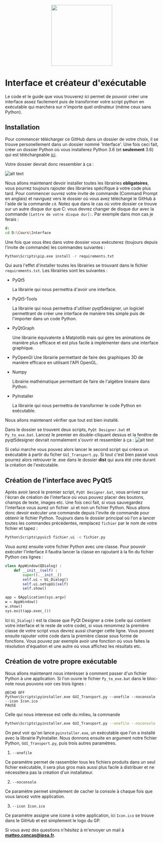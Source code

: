 <p align="center">
  <img width ="200" height="200" src='https://github.com/matteo-concas/Grand-Projet/blob/master/Images/Logo%20Numerix.jpg'>
</p>
 
# Interface et créateur d'exécutable

Le code et le guide que vous trouverez ici permet de pouvoir créer une interface assez facilement puis de transformer votre script python en exécutable qui marchera sur n'importe quel ordinateur (même ceux sans Python).

## Installation 

Pour commencer télécharger ce GitHub dans un dossier de votre choix, il se trouve personellement dans un dossier nommé 'Interface'. Une fois ceci fait, créer un dossier Python où vous installerez Python 3.6 (et **seulement** 3.6) qui est téléchargeable [ici](https://www.python.org/ftp/python/3.6.0/python-3.6.0-amd64.exe "Python 3.6.0").

Votre dossier devrait donc ressembler à ça :

![alt text](https://github.com/matteo-concas/Grand-Projet/blob/master/Images/Dossier.png)

Nous allons maintenant devoir installer toutes les librairies **obligatoires**, vous pourrez toujours rajouter des librairies spécifique à votre code plus tard. Pour commencer ouvrez votre invite de commande (Command Prompt en anglais) et naviguez vers le dossier où vous avez téléchargé le GitHub à l'aide de la commande `cd`. Notez que dans le cas où votre dossier ce trouve sur un autre disque dur que C: vous devrez changer de disque dur avec la commande `[Lettre de votre disque dur]:`. Par exemple dans mon cas je ferais :
```Bash
d:
cd D:\Cours\Interface
``` 
Une fois que vous êtes dans votre dossier vous exécuterez (toujours depuis l'invite de commande) les commandes suivantes :
```Bash
Python\Scripts\pip.exe install -r requirements.txt
```
Qui aura l'effet d'installer toutes les librairies se trouvant dans le fichier `requirements.txt`. Les librairies sont les suivantes :
* PyQt5 

  La librairie qui nous permettra d'avoir une interface.

* PyQt5-Tools
  
  La librairie qui nous permettra d'utiliser pyqt5designer, un logiciel permettrant de créer une interface de manière très simple puis    de l'importer dans un code Python.

* PyQtGraph

  Une librairie équivalente à Matplotlib mais qui gère les animations de manière plus efficace et est plus facile à implémenter dans une interface graphique.
 
* PyOpenGl
  Une librairie permettant de faire des graphiques 3D de manière efficace en utilisant l'API OpenGL.
 
* Numpy

  Librairie mathématique permettant de faire de l'algèbre linéaire dans Python.

* PyInstaller

  La librairie qui nous permettra de transformer le code Python en exécutable.
 
Nous allons maintenant vérifier que tout est bien installé.

Dans le dossier se trouvent deux scripts, `PyQt Designer.bat` et `Py_to_exe.bat`. Lancez le premier en double-cliquant dessus et la fenêtre de pyqt5designer devrait normalement s'ouvrir et ressembler à ça :
![alt text](https://github.com/matteo-concas/Grand-Projet/blob/master/Images/image.png)

Si celui marche vous pouvez alors lancer le second script qui créera un exécutable à partir du ficher `GUI_Transport.py`. Si tout c'est bien passé vous pourrez alors retrouver le .exe dans le dossier **dist** qui aura été crée durant la création de l'exécutable.


## Création de l'interface avec PyQt5

Après avoir lancé le premier script, `PyQt Designer.bat`, vous arrivez sur l'écran de création de l'interface où vous pouvez placer des boutons, champs de texte, images etc. Une fois ceci fait, si vous sauvegardez l'interface vous aurez un fichier .ui et non un fichier Python. Nous allons donc devoir exécuter une commande depuis l'invite de commande pour obtenir le fichier Python. Toujours dans le dossier principal où l'on a lancer toutes les commandes précédentes, remplacez `fichier` par le nom de votre fichier et tapez :
```Bash
Python\Scripts\pyuic5 fichier.ui -o fichier.py
```
Vous aurez ensuite votre fichier Python avec une classe. Pour pouvoir exécuter l'interface il faudra lancer la classe en rajoutant à la fin du fichier Python ces lignes :
```Python
class AppWindow(QDialog) :
    def __init__(self) :
        super().__init__()
        self.ui = Ui_Dialog()
        self.ui.setupUi(self)
        self.show()

app = QApplication(sys.argv)
w = AppWindow()
w.show()
sys.exit(app.exec_())
```
Ici `Ui_Dialog()` est la classe que PyQt Designer a crée (celle qui contient votre interface et le reste de votre code), si vous renommez la première classe de votre script vous devrez aussi changer cette ligne.
Vous pouvez ensuite rajouter votre code dans la première classe sous forme de fonctions. Vous pouvez par exemple avoir une fonction où vous faites la résolution d'équation et une autre où vous affichez les résultats etc.

## Création de votre propre exécutable

Nous allons maintenant nous interésser à comment passer d'un fichier Python à une application. Si l'on ouvre le fichier `Py_to_exe.bat` dans le bloc-note nous pouvons voir ces trois lignes :

```Batch
@ECHO OFF
Python\Scripts\pyinstaller.exe GUI_Transport.py --onefile --noconsole  --icon Icon.ico
PAUSE
```
Celle qui nous interesse est celle du milieu, la commande
```Bash
Python\Scripts\pyinstaller.exe GUI_Transport.py --onefile --noconsole  --icon Icon.ico
```
On peut voir qu'on lance `pyinstaller.exe`, un exécutable que l'on a installé avec la librairie PyInstaller. Nous donnons ensuite en argument notre fichier Python, `GUI_Transport.py`, puis trois autres paramètres.

1. `--onefile`

  Ce paramètre permet de rassembler tous les fichiers produits dans un seul fichier exécutable, il sera plus gros mais aussi plus facile à distribuer et ne nécessitera pas la création d'un installateur.

2. `--noconsole`

  Ce paramètre permet simplement de cacher la console à chaque fois que vous lancez votre application.

3. `--icon Icon.ico`

  Ce paramètre assigne une icone à votre application, ici `Icon.ico` se trouve dans le GitHub et est simplement le logo du GP.

Si vous avez des questions n'hésitez à m'envoyer un mail à **matteo.concas@ipsa.fr**.
